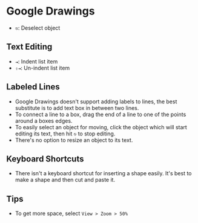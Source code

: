 # Google Drawings

- `⎋`: Deselect object

## Text Editing

- `⇥`: Indent list item
- `⇧⇥`: Un-indent list item

## Labeled Lines

- Google Drawings doesn't support adding labels to lines, the best substitute is to add text box in between two lines.
- To connect a line to a box, drag the end of a line to one of the points around a boxes edges.
- To easily select an object for moving, click the object which will start editing its text, then hit `⎋` to stop editing.
- There's no option to resize an object to its text.

## Keyboard Shortcuts

- There isn't a keyboard shortcut for inserting a shape easily. It's best to make a shape and then cut and paste it.

## Tips

- To get more space, select `View > Zoom > 50%`
